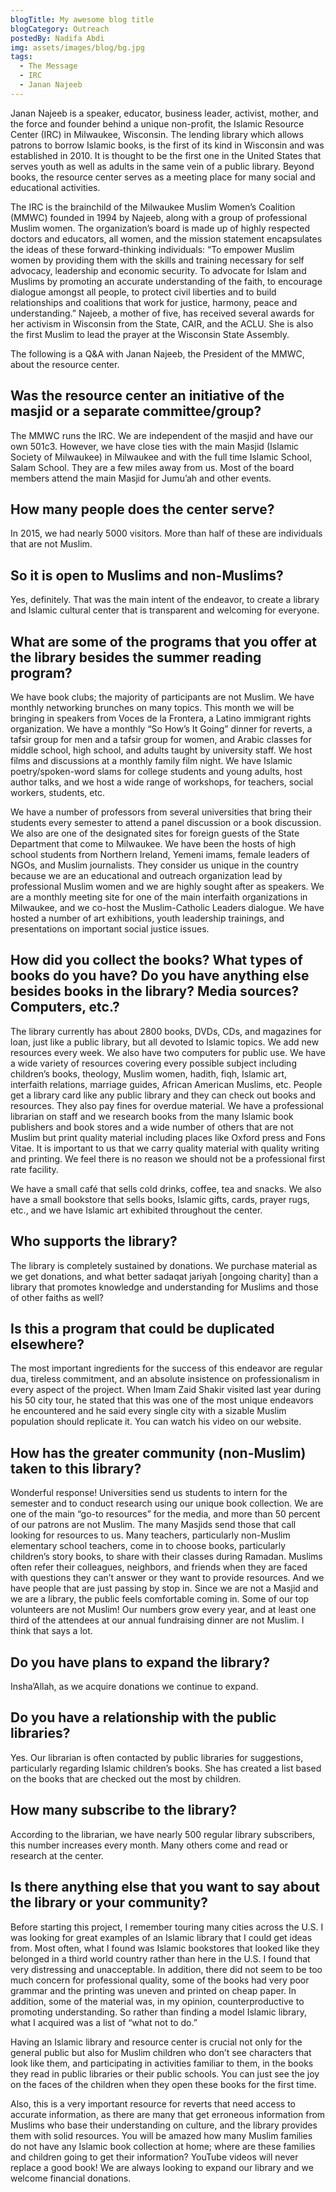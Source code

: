 ```yaml
---
blogTitle: My awesome blog title
blogCategory: Outreach
postedBy: Nadifa Abdi
img: assets/images/blog/bg.jpg
tags:
  - The Message
  - IRC
  - Janan Najeeb
---
```


Janan Najeeb is a speaker, educator, business leader, activist, mother, and the force and founder behind a unique non-profit, the Islamic Resource Center (IRC) in Milwaukee, Wisconsin. The lending library which allows patrons to borrow Islamic books, is the first of its kind in Wisconsin and was established in 2010. It is thought to be the first one in the United States that serves youth as well as adults in the same vein of a public library. Beyond books, the resource center serves as a meeting place for many social and educational activities.<!--more-->

The IRC is the brainchild of the Milwaukee Muslim Women’s Coalition (MMWC) founded in 1994 by Najeeb, along with a group of professional Muslim women. The organization’s board is made up of highly respected doctors and educators, all women, and the mission statement encapsulates the ideas of these forward-thinking individuals: “To empower Muslim women by providing them with the skills and training necessary for self advocacy, leadership and economic security. To advocate for Islam and Muslims by promoting an accurate understanding of the faith, to encourage dialogue amongst all people, to protect civil liberties and to build relationships and coalitions that work for justice, harmony, peace and understanding.” Najeeb, a mother of five, has received several awards for her activism in Wisconsin from the State, CAIR, and the ACLU. She is also the first Muslim to lead the prayer at the Wisconsin State Assembly.

The following is a Q&A with Janan Najeeb, the President of the MMWC, about the resource center.

## Was the resource center an initiative of the masjid or a separate committee/group?

The MMWC runs the IRC. We are independent of the masjid and have our own 501c3. However, we have close ties with the main Masjid (Islamic Society of Milwaukee) in Milwaukee and with the full time Islamic School, Salam School. They are a few miles away from us. Most of the board members attend the main Masjid for Jumu’ah and other events.

## How many people does the center serve?

In 2015, we had nearly 5000 visitors. More than half of these are individuals that are not Muslim.

## So it is open to Muslims and non-Muslims?

Yes, definitely. That was the main intent of the endeavor, to create a library and Islamic cultural center that is transparent and welcoming for everyone.

## What are some of the programs that you offer at the library besides the summer reading program?

We have book clubs; the majority of participants are not Muslim. We have monthly networking brunches on many topics. This month we will be bringing in speakers from Voces de la Frontera, a Latino immigrant rights organization. We have a monthly “So How’s It Going” dinner for reverts, a tafsir group for men and a tafsir group for women, and Arabic classes for middle school, high school, and adults taught by university staff. We host films and discussions at a monthly family film night. We have Islamic poetry/spoken-word slams for college students and young adults, host author talks, and we host a wide range of workshops, for teachers, social workers, students, etc.

We have a number of professors from several universities that bring their students every semester to attend a panel discussion or a book discussion. We also are one of the designated sites for foreign guests of the State Department that come to Milwaukee. We have been the hosts of high school students from Northern Ireland, Yemeni imams, female leaders of NGOs, and Muslim journalists. They consider us unique in the country because we are an educational and outreach organization lead by professional Muslim women and we are highly sought after as speakers. We are a monthly meeting site for one of the main interfaith organizations in Milwaukee, and we co-host the Muslim-Catholic Leaders dialogue. We have hosted a number of art exhibitions, youth leadership trainings, and presentations on important social justice issues.

## How did you collect the books? What types of books do you have? Do you have anything else besides books in the library? Media sources? Computers, etc.?

The library currently has about 2800 books, DVDs, CDs, and magazines for loan, just like a public library, but all devoted to Islamic topics. We add new resources every week. We also have two computers for public use. We have a wide variety of resources covering every possible subject including children’s books, theology, Muslim women, hadith, fiqh, Islamic art, interfaith relations, marriage guides, African American Muslims, etc. People get a library card like any public library and they can check out books and resources. They also pay fines for overdue material. We have a professional librarian on staff and we research books from the many Islamic book publishers and book stores and a wide number of others that are not Muslim but print quality material including places like Oxford press and Fons Vitae. It is important to us that we carry quality material with quality writing and printing. We feel there is no reason we should not be a professional first rate facility.

We have a small café that sells cold drinks, coffee, tea and snacks. We also have a small bookstore that sells books, Islamic gifts, cards, prayer rugs, etc., and we have Islamic art exhibited throughout the center.

## Who supports the library?

The library is completely sustained by donations. We purchase material as we get donations, and what better sadaqat jariyah [ongoing charity] than a library that promotes knowledge and understanding for Muslims and those of other faiths as well?

## Is this a program that could be duplicated elsewhere?

The most important ingredients for the success of this endeavor are regular dua, tireless commitment, and an absolute insistence on professionalism in every aspect of the project. When Imam Zaid Shakir visited last year during his 50 city tour, he stated that this was one of the most unique endeavors he encountered and he said every single city with a sizable Muslim population should replicate it. You can watch his video on our website.

## How has the greater community (non-Muslim) taken to this library?

Wonderful response! Universities send us students to intern for the semester and to conduct research using our unique book collection. We are one of the main “go-to resources” for the media, and more than 50 percent of our patrons are not Muslim. The many Masjids send those that call looking for resources to us. Many teachers, particularly non-Muslim elementary school teachers, come in to choose books, particularly children’s story books, to share with their classes during Ramadan. Muslims often refer their colleagues, neighbors, and friends when they are faced with questions they can’t answer or they want to provide resources. And we have people that are just passing by stop in. Since we are not a Masjid and we are a library, the public feels comfortable coming in. Some of our top volunteers are not Muslim! Our numbers grow every year, and at least one third of the attendees at our annual fundraising dinner are not Muslim. I think that says a lot.

## Do you have plans to expand the library?

Insha’Allah, as we acquire donations we continue to expand.

## Do you have a relationship with the public libraries?

Yes. Our librarian is often contacted by public libraries for suggestions, particularly regarding Islamic children’s books. She has created a list based on the books that are checked out the most by children.

## How many subscribe to the library?

According to the librarian, we have nearly 500 regular library subscribers, this number increases every month. Many others come and read or research at the center.

## Is there anything else that you want to say about the library or your community?

Before starting this project, I remember touring many cities across the U.S. I was looking for great examples of an Islamic library that I could get ideas from. Most often, what I found was Islamic bookstores that looked like they belonged in a third world country rather than here in the U.S. I found that very distressing and unacceptable. In addition, there did not seem to be too much concern for professional quality, some of the books had very poor grammar and the printing was uneven and printed on cheap paper. In addition, some of the material was, in my opinion, counterproductive to promoting understanding. So rather than finding a model Islamic library, what I acquired was a list of “what not to do.”

Having an Islamic library and resource center is crucial not only for the general public but also for Muslim children who don’t see characters that look like them, and participating in activities familiar to them, in the books they read in public libraries or their public schools. You can just see the joy on the faces of the children when they open these books for the first time.

Also, this is a very important resource for reverts that need access to accurate information, as there are many that get erroneous information from Muslims who base their understanding on culture, and the library provides them with solid resources. You will be amazed how many Muslim families do not have any Islamic book collection at home; where are these families and children going to get their information? YouTube videos will never replace a good book! We are always looking to expand our library and we welcome financial donations.